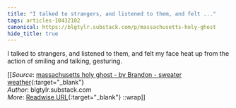 ```yaml
---
title: "I talked to strangers, and listened to them, and felt ..."
tags: articles-10432102
canonical: https://blgtylr.substack.com/p/massachusetts-holy-ghost
hide_title: true
---
```


I talked to strangers, and listened to them, and felt my face heat up from the action of smiling and talking, gesturing.


[[_Source_: [massachusetts holy ghost - by Brandon - sweater weather](https://blgtylr.substack.com/p/massachusetts-holy-ghost){:target="_blank"}<br>
_Author_: blgtylr.substack.com<br>
_More_: [Readwise URL](https://readwise.io/open/213532241){:target="_blank"}
::wrap]]
